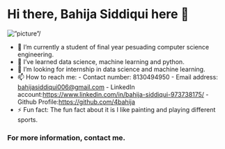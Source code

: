 # Hi there, Bahija Siddiqui here 👋
<img src="https://drive.google.com/file/d/1XoxZUJtMRLInBZyLZzcTn4hWYBz8lsov/view?usp=sharing" width = “30%” alt=”picture”/>

- 🔭 I’m currently a student of final year pesuading computer science engineering.
- 🌱 I’ve learned data science, machine learning and python.
- 👯 I’m looking for internship in data science and machine learning.
- 📫 How to reach me:
            - Contact number: 8130494950
            - Email address: bahijasiddiqui006@gmail.com
            - LinkedIn account:https://www.linkedin.com/in/bahija-siddiqui-973738175/
            - Github Profile:https://github.com/4bahija
- ⚡ Fun fact: The fun fact about it is I like painting and playing different sports.
### For more information, contact me.
